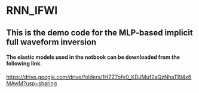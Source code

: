 # RNN_IFWI
## This is the demo code for the MLP-based implicit full waveform inversion
#### The elastic models used in the notbook can be downloaded from the following link.
https://drive.google.com/drive/folders/1HZZ7ofv0_KDJMuf2aQzNhaTBl4x6MAwM?usp=sharing
